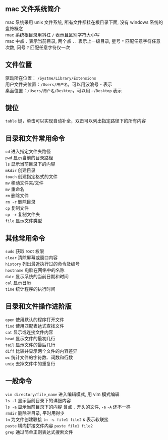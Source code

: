 ## mac 文件系统简介

mac 系统采用 unix 文件系统, 所有文件都挂在根目录下面, 没有 windows 系统的盘符概念  
mac 系统根目录用斜杠 `/` 表示且区别字符大小写  
mac 中点 `.` 表示当前目录, 两个点 `..` 表示上一级目录, 星号 `*` 匹配任意字符任意次数, 问号 `?` 匹配任意字符仅一次  

## 文件位置

驱动所在位置： `/Systme/Library/Extensions`  
用户文件夹位置：`/Users/用户名`，可以用波浪号 `~` 表示  
桌面位置：`/Users/用户名/Desktop`，可以用 `~/Desktop` 表示  

## 键位

`table` 键，单击可以实现自动补全，双击可以列出指定路径下的所有内容  

## 目录和文件常用命令

`cd` 进入指定文件夹路径  
`pwd`	显示当前的目录路径  
`ls` 显示当前目录下的内容  
`mkdir`	创建目录  
`touch` 创建指定格式的文件  
`mv` 移动文件夹/文件  
`mv` 重命名  
`rm` 删除文件  
`rm -r` 删除目录  
`cp` 复制文件  
`cp -r` 复制文件夹  
`file`	显示文件类型  

## 其他常用命令

`sudo` 获取 root 权限  
`clear`	清除屏幕或窗口内容  
`history`	列出最近执行过的命令及编号  
`hostname` 电脑在网络中的名称  
`date` 显示系统的当前日期和时间  
`cal`	显示日历  
`time` 统计程序的执行时间  

## 目录和文件操作进阶版

`open` 使用默认的程序打开文件  
`find` 使用匹配表达式查找文件  
`cat` 显示或连接文件内容  
`head` 显示文件的最初几行  
`tail` 显示文件的最后几行  
`diff` 比较并显示两个文件的内容差异  
`wc` 统计文件的字符数、词数和行数  
`uniq` 去掉文件中的重复行  

## 一般命令

`vim directory/file_name` 进入编辑模式, 用 vim 模式编辑  
`ls -l`	显示当前目录下的详细内容  
`ls -a` 显示当前目录下的内容	含点 `.` 开头的文件, `-a` `-A` 还不一样  
`rmdir`	删除空目录, 平时用得少  
`ln`	为文件创建联接	`ln -s file1 file2` s 表示软联接  
`paste` 横向拼接文件内容	`paste file1 file2`  
`grep` 通过简单正则表达式搜索文件  